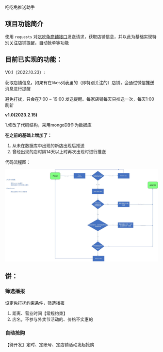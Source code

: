 吃吃龟推送助手



## 项目功能简介

使用 `requests` 对[吃吃龟商铺接口](https://shop.laiyangni.com/api/lyn/wechat/home/shopInfo/v3)发送请求，获取店铺信息，并以此为基础实现特别关注店铺提醒，自动抢单等功能

## 目前已实现的功能：

V0.1（2022.10.23）:

获取店铺信息，如果有在likes列表里的（即特别关注的）店铺，会通过微信推送消息进行提醒

避免打扰，只会在7:00 ~ 19:00 发送提醒。每家店铺每天只推送一次，每天1:00刷新

**v1.0(2023.2.15)**

1.修改了代码结构，采用mongoDB作为数据库

**在之前的基础上增加了：**
1. 从未在数据库中出现的新店出现后推送 
2. 曾经出现的店时隔14天以上时再次出现时进行推送
   
代码流程图：

![frame](https://github.com/Lawrence-sama/Gui_aide/blob/master/picture/Gui%20Assistant.jpg)


## 饼：

### 筛选播报

设定免打扰约束条件，筛选播报

1. 距离、营业时间【常规约束】
2. 店名，不参与外卖节活动的、价格不实惠的


### 自动抢购

【待开发】定时、定账号、定店铺活动发起抢购
